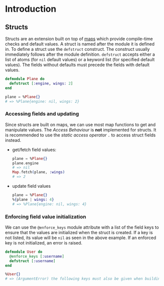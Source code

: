# Introduction

## Structs

Structs are an extension built on top of [maps][exercism-maps] which provide compile-time checks and default values. A struct is named after the module it is defined in. To define a struct use the `defstruct` construct. The construct usually immediately follows after the module definition. `defstruct` accepts either a list of atoms (for `nil` default values) or a keyword list (for specified default values). The fields without defaults must precede the fields with default values.

```elixir
defmodule Plane do
  defstruct [:engine, wings: 2]
end

plane = %Plane{}
# => %Plane{engine: nil, wings: 2}
```

### Accessing fields and updating

Since structs are built on maps, we can use most map functions to get and manipulate values. The _Access Behaviour_ is **not** implemented for structs. It is recommended to use the _static access operator_ `.` to access struct fields instead.

- get/fetch field values:

  ```elixir
  plane = %Plane{}
  plane.engine
  # => nil
  Map.fetch(plane, :wings)
  # => 2
  ```

- update field values

  ```elixir
  plane = %Plane{}
  %{plane | wings: 4}
  # => %Plane{engine: nil, wings: 4}
  ```

### Enforcing field value initialization

We can use the `@enforce_keys` module attribute with a list of the field keys to ensure that the values are initialized when the struct is created. If a key is not listed, its value will be `nil` as seen in the above example. If an enforced key is not initialized, an error is raised.

```elixir
defmodule User do
  @enforce_keys [:username]
  defstruct [:username]
end

%User{}
# => (ArgumentError) the following keys must also be given when building struct User: [:username]
```

[exercism-maps]: https://exercism.org/tracks/elixir/concepts/maps
